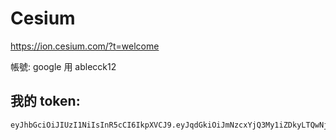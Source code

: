 # Cesium

https://ion.cesium.com/?t=welcome

帳號: google 用 ablecck12

## 我的 token:

```
eyJhbGciOiJIUzI1NiIsInR5cCI6IkpXVCJ9.eyJqdGkiOiJmNzcxYjQ3My1iZDkyLTQwNjUtYmU4ZS1jYmQ0OTMyMmMxMmQiLCJpZCI6MzAyODI2LCJpYXQiOjE3NDczMjQyODV9.AES1oYYSB5r9r3ZW3KLEumO4zTOh4OQxr3cYJ1hTcr4
```
